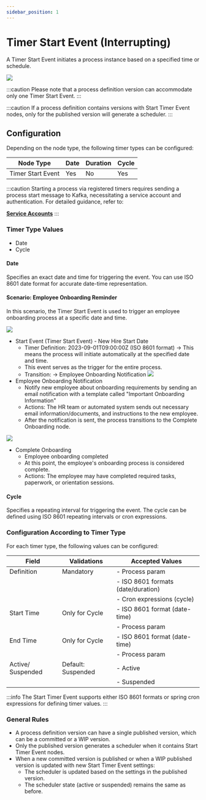 ```yaml
---
sidebar_position: 1
---
```


# Timer Start Event (Interrupting)

A Timer Start Event initiates a process instance based on a specified time or schedule. 

![](https://s3.eu-west-1.amazonaws.com/docx.flowx.ai/3.5/timer_start_interrupting.png#center)


:::caution
Please note that a process definition version can accommodate only one Timer Start Event.
:::

:::caution
If a process definition contains versions with Start Timer Event nodes, only for the published version will generate a scheduler.
:::

## Configuration

Depending on the node type, the following timer types can be configured:

| Node Type         | Date | Duration | Cycle |
| ----------------- | ---- | -------- | ----- |
| Timer Start Event | Yes  | No       | Yes   |

:::caution
Starting a process via registered timers requires sending a process start message to Kafka, necessitating a service account and authentication. For detailed guidance, refer to:

[**<u>Service Accounts</u>**](../../../platform-setup-guides/access-management/configuring-an-iam-solution.md#scheduler-service-account)
:::

### Timer Type Values

* Date
* Cycle

#### Date

Specifies an exact date and time for triggering the event. You can use ISO 8601 date format for accurate date-time representation.

#### Scenario: Employee Onboarding Reminder

In this scenario, the Timer Start Event is used to trigger an employee onboarding process at a specific date and time.

![](https://s3.eu-west-1.amazonaws.com/docx.flowx.ai/release34/employee_onboarding_reminder.png)

* Start Event (Timer Start Event) - New Hire Start Date
  - Timer Definition: 2023-09-01T09:00:00Z (ISO 8601 format) → This means the process will initiate automatically at the specified date and time.
  - This event serves as the trigger for the entire process.
  - Transition: → Employee Onboarding Notification
![](https://s3.eu-west-1.amazonaws.com/docx.flowx.ai/release34/start_timer_date.png)
* Employee Onboarding Notification
  - Notify new employee about onboarding requirements by sending an email notification with a template called "Important Onboarding Information"
  - Actions: The HR team or automated system sends out necessary email information/documents, and instructions to the new employee.
  - After the notification is sent, the process transitions to the Complete Onboarding node.

![](https://s3.eu-west-1.amazonaws.com/docx.flowx.ai/release34/onboarding_notification.png)

* Complete Onboarding
  - Employee onboarding completed
  - At this point, the employee's onboarding process is considered complete.
  - Actions: The employee may have completed required tasks, paperwork, or orientation sessions.


#### Cycle

Specifies a repeating interval for triggering the event. The cycle can be defined using ISO 8601 repeating intervals or cron expressions.

### Configuration According to Timer Type

For each timer type, the following values can be configured:

| Field             | Validations        | Accepted Values                    |
| ----------------- | ------------------ | ---------------------------------- |
| Definition        | Mandatory          | - Process param                    |
|                   |                    | - ISO 8601 formats (date/duration) |
|                   |                    | - Cron expressions (cycle)         |
| Start Time        | Only for Cycle     | - ISO 8601 format (date-time)      |
|                   |                    | - Process param                    |
| End Time          | Only for Cycle     | - ISO 8601 format (date-time)      |
|                   |                    | - Process param                    |
| Active/ Suspended | Default: Suspended | - Active                           |
|                   |                    | - Suspended                        |

:::info
The Start Timer Event supports either ISO 8601 formats or spring cron expressions for defining timer values.
:::

### General Rules

* A process definition version can have a single published version, which can be a committed or a WIP version.
* Only the published version generates a scheduler when it contains Start Timer Event nodes.
* When a new committed version is published or when a WIP published version is updated with new Start Timer Event settings:
    * The scheduler is updated based on the settings in the published version.
    * The scheduler state (active or suspended) remains the same as before.

